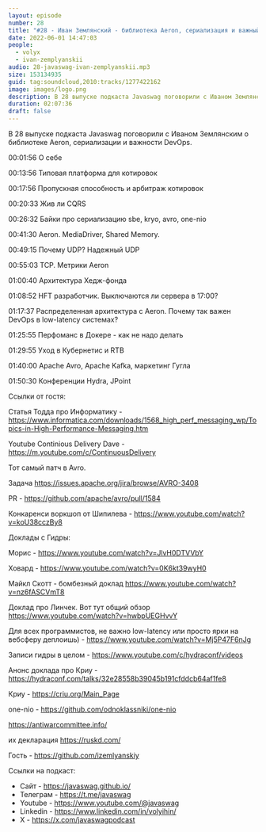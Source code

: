 ```yaml
---
layout: episode
number: 28
title: "#28 - Иван Землянский - библиотека Aeron, сериализация и важный DevOps"
date: 2022-06-01 14:47:03
people:
  - volyx
  - ivan-zemplyanskii
audio: 28-javaswag-ivan-zemplyanskii.mp3
size: 153134935
guid: tag:soundcloud,2010:tracks/1277422162
image: images/logo.png
description: В 28 выпуске подкаста Javaswag поговорили с Иваном Землянским о библиотеке Aeron, сериализации и важности DevOps.
duration: 02:07:36
draft: false
---
```


В 28 выпуске подкаста Javaswag поговорили с Иваном Землянским о библиотеке Aeron, сериализации и важности DevOps.



00:01:56 О себе

00:13:56 Типовая платформа для котировок

00:17:56 Пропускная способность и арбитраж котировок

00:20:33 Жив ли CQRS

00:26:32 Байки про сериализацию sbe, kryo, avro, one-nio

00:41:30 Aeron. MediaDriver, Shared Memory.

00:49:15 Почему UDP? Надежный UDP

00:55:03 TCP. Метрики Aeron

01:00:40 Архитектура Хедж-фонда

01:08:52 HFT разработчик. Выключаются ли сервера в 17:00? 

01:17:37 Распределенная архитектура с Aeron. Почему так важен DevOps в low-latency системах?

01:25:55 Перфоманс в Докере - как не надо делать

01:29:55 Уход в Кубернетис и RTB

01:40:00 Apache Avro, Apache Kafka, маркетинг Гугла

01:50:30 Конференции Hydra, JPoint



Ссылки от гостя:



Cтатья Тодда про Информатику - https://www.informatica.com/downloads/1568_high_perf_messaging_wp/Topics-in-High-Performance-Messaging.htm

Youtube Continious Delivery Dave - https://m.youtube.com/c/ContinuousDelivery

Тот самый патч в Avro. 

Задача https://issues.apache.org/jira/browse/AVRO-3408

PR - https://github.com/apache/avro/pull/1584

Конкаренси воркшоп от Шипилева - https://www.youtube.com/watch?v=koU38cczBy8

Доклады с Гидры:

Морис - https://www.youtube.com/watch?v=JlvH0DTVVbY

Ховард - https://www.youtube.com/watch?v=0K6kt39wyH0

Майкл Скотт - бомбезный доклад https://www.youtube.com/watch?v=nz6fASCVmT8

Доклад про Линчек. Вот тут общий обзор https://www.youtube.com/watch?v=hwbpUEGHvvY

Для всех программистов, не важно low-latency или просто ярки на вебсферу деплоишь) - https://www.youtube.com/watch?v=Mj5P47F6nJg

Записи гидры в целом - https://www.youtube.com/c/hydraconf/videos

Анонс доклада про Криу - https://hydraconf.com/talks/32e28558b39045b191cfddcb64af1fe8

Криу - https://criu.org/Main_Page

one-nio - https://github.com/odnoklassniki/one-nio

https://antiwarcommittee.info/

их декларация https://ruskd.com/



Гость - https://github.com/izemlyanskiy



Ссылки на подкаст:

* Сайт -  https://javaswag.github.io/
* Телеграм - https://t.me/javaswag
* Youtube - https://www.youtube.com/@javaswag
* Linkedin - https://www.linkedin.com/in/volyihin/
* X - https://x.com/javaswagpodcast